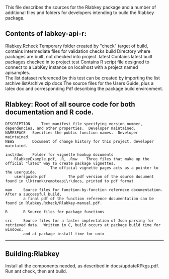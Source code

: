 This file describes the sources for the Rlabkey package and a number of additional files and folders for developers intending to build the Rlabkey package.  


## Contents of labkey-api-r:

Rlabkey.Rcheck		Temporary folder created by "check" target of build, contains intermediate files for validation checks 
build			Directory where packages are built, not checked into project.
latest			Contains latest built packages checked in to project
test			Contains R script file designed to connect to a LabKey instance on localhost with a project named apisamples.  
			The list dataset referenced by this test can be created by importing the list archive listArchive.zip
docs			The source files for the Users Guide, plus a latex doc and corresponding Pdf describing the package build environment.
			
## Rlabkey: Root of all source code for both documentation and R code.
	DESCRIPTION 	Text manifest file specifying version number, dependencies, and other properties.  Developer maintained.
	NAMESPACE	Specifies the public function names.  Developer maintained.
	NEWS		Document of change history for this project, developer maintaind.
	
	inst/doc	Folder for vignette hookup documents
		RlabkeyExample.pdf, .R, .Rnw  	Three files that make up the official "latex" way to create package vignettes.  
						The official vignette pages acts as a pointer to the userguide.
		usersguide.pdf			The pdf version of the source document found in \lktrunk\remoteapi\r\docs, printed to pdf format
	
	man		Source files for function-by-function refernece documentation.  After a successful build, 
			a final pdf of the function reference documentation can be found in Rlabkey.Rcheck/Rlabkey-manual.pdf.

	R		R Source files for package functions

	src		Source files for a faster implentation of Json parsing for retrieved data.  Written in C, build occurs at package build time for windows, 
			and at package install time for unix
			
						
--------------------------------------------------------------------------------------------------------------------

## Building:Rlabkey

Install all the components needed, as described in docs/updateRPkgs.pdf.
Run ant check, then ant build.


